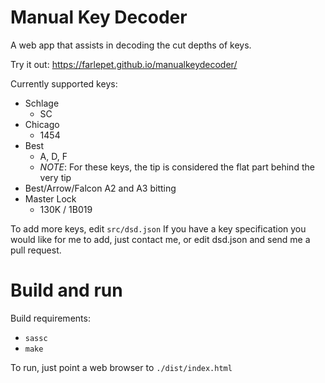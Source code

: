 Manual Key Decoder
==================

A web app that assists in decoding the cut depths of keys.

Try it out: https://farlepet.github.io/manualkeydecoder/

Currently supported keys:
 * Schlage
   * SC
 * Chicago
   * 1454
 * Best
   * A, D, F
   * _NOTE_: For these keys, the tip is considered the flat part behind the very tip
 * Best/Arrow/Falcon A2 and A3 bitting
 * Master Lock
   * 130K / 1B019

To add more keys, edit `src/dsd.json` If you have a key specification you would
like for me to add, just contact me, or edit dsd.json and send me a pull request.

Build and run
=============

Build requirements:
 * `sassc`
 * `make`

To run, just point a web browser to `./dist/index.html`